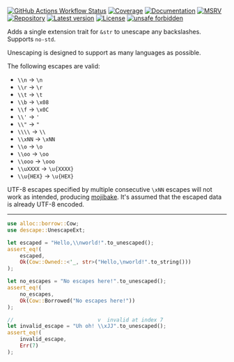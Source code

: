[![GitHub Actions Workflow Status](https://img.shields.io/github/actions/workflow/status/balt-dev/descape/.github%2Fworkflows%2Frust.yml?branch=master&style=flat&label=tests)](https://github.com/balt-dev/descape/actions/)
[![Coverage](https://coveralls.io/repos/github/balt-dev/descape/badge.svg?branch=master)](https://coveralls.io/github/balt-dev/descape/)
[![Documentation](https://docs.rs/descape/badge.svg)](https://docs.rs/descape)
[![MSRV](https://img.shields.io/badge/MSRV-1.52.1-gold)](https://gist.github.com/alexheretic/d1e98d8433b602e57f5d0a9637927e0c)
[![Repository](https://img.shields.io/badge/-GitHub-%23181717?style=flat&logo=github&labelColor=%23555555&color=%23181717)](https://github.com/balt-dev/descape)
[![Latest version](https://img.shields.io/crates/v/descape.svg)](https://crates.io/crates/descape)
[![License](https://img.shields.io/crates/l/descape.svg)](https://github.com/balt-dev/descape/blob/master/LICENSE-MIT)
[![unsafe forbidden](https://img.shields.io/badge/unsafe-forbidden-success.svg)](https://github.com/rust-secure-code/safety-dance/)

Adds a single extension trait for `&str` to unescape any backslashes. Supports `no-std`.

Unescaping is designed to support as many languages as possible.

The following escapes are valid:
- `\\n` -> `\n`
- `\\r` -> `\r`
- `\\t` -> `\t`
- `\\b` -> `\x08`
- `\\f` -> `\x0C`
- `\\'` -> `'`
- `\\"` -> `"`
- `\\\\` -> `\\`
- `\\xNN` -> `\xNN`
- `\\o` -> `\o`
- `\\oo` -> `\oo`
- `\\ooo` -> `\ooo`
- `\\uXXXX` -> `\u{XXXX}`
- `\\u{HEX}` -> `\u{HEX}`

UTF-8 escapes specified by multiple consecutive `\xNN` escapes will not work as intended, producing [mojibake](https://en.wikipedia.org/wiki/Mojibake).
It's assumed that the escaped data is already UTF-8 encoded.

---

```rust
use alloc::borrow::Cow;
use descape::UnescapeExt;

let escaped = "Hello,\\nworld!".to_unescaped();
assert_eq!(
    escaped,
    Ok(Cow::Owned::<'_, str>("Hello,\nworld!".to_string()))
);

let no_escapes = "No escapes here!".to_unescaped();
assert_eq!(
    no_escapes,
    Ok(Cow::Borrowed("No escapes here!"))
);

//                           v  invalid at index 7
let invalid_escape = "Uh oh! \\xJJ".to_unescaped();
assert_eq!(
    invalid_escape,
    Err(7)
);
```
